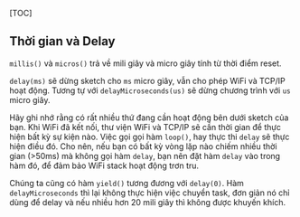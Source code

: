 [TOC]

## Thời gian và Delay
`millis()` và `micros()` trả về mili giây và micro giây tính từ thời điểm reset.

`delay(ms)` sẽ dừng sketch cho `ms` micro giây, vẫn cho phép WiFi và TCP/IP hoạt động.
Tương tự với `delayMicroseconds(us)` sẽ dừng chương trình với `us` micro giây.

Hãy ghi nhớ rằng có rất nhiều thứ đang cần hoạt động bên dưới sketch của bạn. Khi WiFi đã kết nối, thư viện WiFi và TCP/IP sẽ cần thời gian để thực hiện bất kỳ sự kiện nào. Việc gọi gọi hàm `loop()`, hay thực thi `delay` sẽ thực hiện điều đó.
Cho nên, nếu bạn có bất kỳ vòng lặp nào chiếm nhiều thời gian (>50ms) mà không gọi hàm `delay`, bạn nên đặt hàm `delay` vào trong hàm đó, để đảm bảo WiFi stack hoạt động trơn tru.

Chúng ta cũng có hàm `yield()` tương đương với `delay(0)`. Hàm `delayMicroseconds` thì lại không thực hiện việc chuyển task, đơn giản nó chỉ dùng để delay và nếu nhiều hơn 20 mili giây thì không được khuyến khích.
